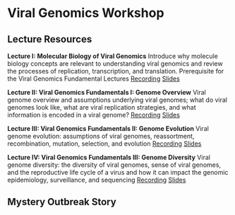 # Viral Genomics Workshop 

## Lecture Resources
**Lecture I: Molecular Biology of Viral Genomics**
Introduce why molecule biology concepts are relevant to understanding viral genomics and review the processes of replication, transcription, and translation. Prerequisite for the Viral Genomics Fundamental Lectures
[Recording](https://youtu.be/tnjMMmyWf5o)  	[Slides](https://docs.google.com/presentation/d/1gdGy4r0_g37ZNwcCmoHy_gNJ4-y17xev/edit?usp=sharing&ouid=114176181829055781199&rtpof=true&sd=true) 

**Lecture II: Viral Genomics Fundamentals I: Genome Overview**
Viral genome overview and assumptions underlying viral genomes; what do viral genomes look like, what are viral replication strategies, and what information is encoded in a viral genome?
[Recording](https://youtu.be/9ICKkqFktVk)	[Slides](https://docs.google.com/presentation/d/11867KbNAAnDEfpYJIuXJJnIqVjRw_pCO2lRAzqlqEHw/edit?usp=sharing)

**Lecture III: Viral Genomics Fundamentals II: Genome Evolution**
Viral genome evolution: assumptions of viral genomes, reassortment, recombination, mutation, selection, and evolution
[Recording](https://youtu.be/AEAs9h3-atk)	[Slides](https://docs.google.com/presentation/d/1ltMLPx_JEohNRGuXEBsefILhT0PeKRj4rUWzn9BXepw/edit?usp=sharing)

**Lecture IV: Viral Genomics Fundamentals III: Genome Diversity**
Viral genome diversity: the diversity of viral genomes, sense of viral genomes, and the reproductive life cycle of a virus and how it can impact the genomic epidemiology, surveillance, and sequencing
[Recording](https://youtu.be/aroqE72N7y0)	[Slides](https://docs.google.com/presentation/d/1ispklNxq2-ugJZkQJwdDAC9c322tQP53YVK-8v4FuQM/edit?usp=sharing) 		

## Mystery Outbreak Story
